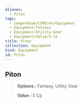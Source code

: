 ```yaml
---
aliases:
  - Piton
tags:
  - Compendium/CSRD/en/Equipment
  - Equipment/Fantasy
  - Equipment/Utility-Gear
  - Equipment/Value/5-Cp
title: Piton
collection: Equipment
kind: Equipment
id: Piton
---
```

## Piton    
    
>    
> **Options :** Fantasy, Utility Gear    
> **Value :** 5 Cp
